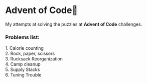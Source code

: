 <h1>Advent of Code🎄 </h1>
My attempts at solving the puzzles at <b>Advent of Code</b> challenges.
<h3>Problems list:</h3>
1. Calorie counting <br>
2. Rock, paper, scissors <br>
3. Rucksack Reorganization <br>
4. Camp cleanup <br>
5. Supply Stacks <br>
6. Tuning Trouble <br>
